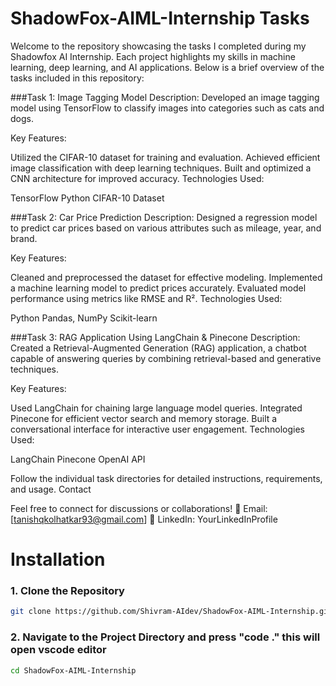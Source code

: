 # ShadowFox-AIML-Internship Tasks


Welcome to the repository showcasing the tasks I completed during my Shadowfox AI Internship. Each project highlights my skills in machine learning, deep learning, and AI applications. Below is a brief overview of the tasks included in this repository:

###Task 1: Image Tagging Model
Description:
Developed an image tagging model using TensorFlow to classify images into categories such as cats and dogs.

Key Features:

Utilized the CIFAR-10 dataset for training and evaluation.
Achieved efficient image classification with deep learning techniques.
Built and optimized a CNN architecture for improved accuracy.
Technologies Used:

TensorFlow
Python
CIFAR-10 Dataset

###Task 2: Car Price Prediction
Description:
Designed a regression model to predict car prices based on various attributes such as mileage, year, and brand.

Key Features:

Cleaned and preprocessed the dataset for effective modeling.
Implemented a machine learning model to predict prices accurately.
Evaluated model performance using metrics like RMSE and R².
Technologies Used:

Python
Pandas, NumPy
Scikit-learn

###Task 3: RAG Application Using LangChain & Pinecone
Description:
Created a Retrieval-Augmented Generation (RAG) application, a chatbot capable of answering queries by combining retrieval-based and generative techniques.

Key Features:

Used LangChain for chaining large language model queries.
Integrated Pinecone for efficient vector search and memory storage.
Built a conversational interface for interactive user engagement.
Technologies Used:

LangChain
Pinecone
OpenAI API

Follow the individual task directories for detailed instructions, requirements, and usage.
Contact

Feel free to connect for discussions or collaborations!
📧 Email: [tanishqkolhatkar93@gmail.com]
💼 LinkedIn: YourLinkedInProfile



# Installation

### 1. Clone the Repository

```bash
git clone https://github.com/Shivram-AIdev/ShadowFox-AIML-Internship.git
```

### 2. Navigate to the Project Directory and press "code ." this will open vscode editor

```bash
cd ShadowFox-AIML-Internship
```
